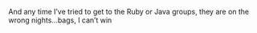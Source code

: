 <!--
id: 240083647
link: http://kevinisom.info/post/240083647/and-any-time-ive-tried-to-get-to-the-ruby-or-java
slug: and-any-time-ive-tried-to-get-to-the-ruby-or-java
date: Wed Nov 11 2009 21:14:28 GMT+1300 (NZDT)
raw: {"blog_name":"kevinisom","id":240083647,"post_url":"http://kevinisom.info/post/240083647/and-any-time-ive-tried-to-get-to-the-ruby-or-java","slug":"and-any-time-ive-tried-to-get-to-the-ruby-or-java","type":"text","date":"2009-11-11 08:14:28 GMT","timestamp":1257927268,"state":"published","format":"html","reblog_key":"FX4qUAbs","tags":[],"short_url":"http://tmblr.co/Zw68YyEJsA-","highlighted":[],"feed_item":"http://twitter.com/kev_nz/statuses/5612566961","from_feed_id":"650289","note_count":0,"title":null,"body":"<p>And any time I&#8217;ve tried to get to the Ruby or Java groups, they are on the wrong nights&#8230;bags, I can&#8217;t win</p>"}
publish: 2009-11-011
tags: 
title: null
-->


And any time I’ve tried to get to the Ruby or Java groups, they are on
the wrong nights…bags, I can’t win


